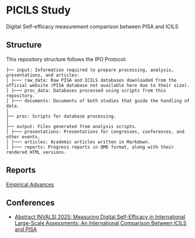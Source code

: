 # PICILS Study
Digital Self-efficacy measurement comparison between PISA and ICILS

## Structure

This repository structure follows the IPO Protocol:

```
├── input: Information required to prepare processing, analysis, presentations, and articles:
│ ├─── raw_data: Raw PISA and ICILS databases downloaded from the official website (PISA database not available here due to their size).
│ ├─── proc_data: Databases processed using scripts from this repository.
│ ├─── documents: Documents of both studies that guide the handling of data.
│
├── proc: Scripts for database processing.
│
├── output: Files generated from analysis scripts.
│ ├─── presentations: Presentations for congresses, conferences, and other events.
│ ├─── articles: Academic articles written in Markdown.
│ ├─── reports: Progress reports in QMD format, along with their rendered HTML versions.
```


## Reports

[Empirical Advances](https://milenio-nudos.github.io/picils_dse/output/avances.html)

## Conferences

- [Abstract INVALSI 2025: Measuring Digital Self-Efficacy in International Large-Scale Assessments: An International Comparison Between ICILS and PISA ](https://milenio-nudos.github.io/picils_dse/output/conferences/invalsi2025/abstract-invalsi.html)

